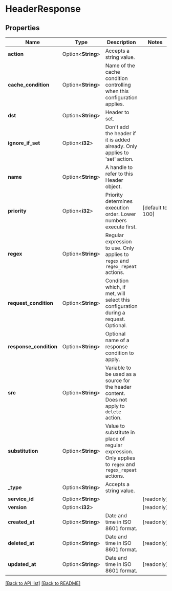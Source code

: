 # HeaderResponse

## Properties

Name | Type | Description | Notes
------------ | ------------- | ------------- | -------------
**action** | Option<**String**> | Accepts a string value. | 
**cache_condition** | Option<**String**> | Name of the cache condition controlling when this configuration applies. | 
**dst** | Option<**String**> | Header to set. | 
**ignore_if_set** | Option<**i32**> | Don't add the header if it is added already. Only applies to 'set' action. | 
**name** | Option<**String**> | A handle to refer to this Header object. | 
**priority** | Option<**i32**> | Priority determines execution order. Lower numbers execute first. | [default to 100]
**regex** | Option<**String**> | Regular expression to use. Only applies to `regex` and `regex_repeat` actions. | 
**request_condition** | Option<**String**> | Condition which, if met, will select this configuration during a request. Optional. | 
**response_condition** | Option<**String**> | Optional name of a response condition to apply. | 
**src** | Option<**String**> | Variable to be used as a source for the header content. Does not apply to `delete` action. | 
**substitution** | Option<**String**> | Value to substitute in place of regular expression. Only applies to `regex` and `regex_repeat` actions. | 
**_type** | Option<**String**> | Accepts a string value. | 
**service_id** | Option<**String**> |  | [readonly]
**version** | Option<**i32**> |  | [readonly]
**created_at** | Option<**String**> | Date and time in ISO 8601 format. | [readonly]
**deleted_at** | Option<**String**> | Date and time in ISO 8601 format. | [readonly]
**updated_at** | Option<**String**> | Date and time in ISO 8601 format. | [readonly]

[[Back to API list]](../README.md#documentation-for-api-endpoints) [[Back to README]](../README.md)


